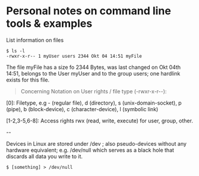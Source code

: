 # Personal notes on command line tools & examples

List information on files

    $ ls -l
    -rwxr-x-r-- 1 myUser users 2344 Okt 04 14:51 myFile

The file myFile has a size fo 2344 Bytes, was last changed on Okt 04th 14:51, belongs to the User myUser and to the group users; one hardlink exists for this file.

> Concerning Notation on User rights / file type (-rwxr-x-r--):

[0]: Filetype, e.g - (regular file), d (directory), s (unix-domain-socket), p (pipe), b (block-device), c (character-device), l (symbolic link)

[1-2,3-5,6-8]: Access rights rwx (read, write, execute) for user, group, other.

--

Devices in Linux are stored under /dev ; also pseudo-devices without any hardware equivalent;
e.g. /dev/null which serves as a black hole that discards all data you write to it.

    $ [something] > /dev/null


